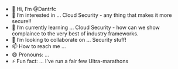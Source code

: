 - 👋 Hi, I’m @Dantrfc
- 👀 I’m interested in ... Cloud Security - any thing that makes it more secure!!
- 🌱 I’m currently learning ... Cloud Security - how can we show complaince to the very best of industry frameworks. 
- 💞️ I’m looking to collaborate on ... Security stuff!
- 📫 How to reach me ...
- 😄 Pronouns: ...
- ⚡ Fun fact: ... I've run a fair few Ultra-marathons

<!---
Dantrfc/Dantrfc is a ✨ special ✨ repository because its `README.md` (this file) appears on your GitHub profile.
You can click the Preview link to take a look at your changes.
--->
